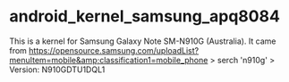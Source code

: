 # android_kernel_samsung_apq8084
This is a kernel for Samsung Galaxy Note SM-N910G (Australia). It came from https://opensource.samsung.com/uploadList?menuItem=mobile&amp;classification1=mobile_phone > serch 'n910g' > Version: N910GDTU1DQL1

